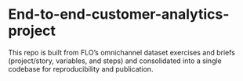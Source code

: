 # End-to-end-customer-analytics-project
This repo is built from FLO’s omnichannel dataset exercises and briefs (project/story, variables, and steps) and consolidated into a single codebase for reproducibility and publication.
